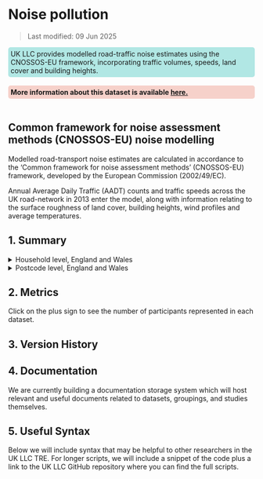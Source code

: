 # Noise pollution

>Last modified: 09 Jun 2025

<div style="background-color: rgba(0, 178, 169, 0.3); padding: 5px; border-radius: 5px;"><strong> </strong>UK LLC provides modelled road-traffic noise estimates using the CNOSSOS-EU framework, incorporating traffic volumes, speeds, land cover and building heights.</strong>
</div>  
<br>

<div style="background-color: rgba(229, 106, 84, 0.3); padding: 5px; border-radius: 5px;"><strong>More information about this dataset is available <a href="Understanding_noise_pollution.html" target="_blank">here.</a></strong></div>  
<br>

## Common framework for noise assessment methods (CNOSSOS-EU) noise modelling

Modelled road-transport noise estimates are calculated in accordance to the ‘Common framework for noise assessment methods’ (CNOSSOS-EU) framework, developed by the European Commission (2002/49/EC). 

Annual Average Daily Traffic (AADT) counts and traffic speeds across the UK road-network in 2013 enter the model, along with information relating to the surface roughness of land cover, building heights, wind profiles and average temperatures.  

## 1. Summary 

<details>
  <summary>Household level, England and Wales</summary>

| **Dataset Descriptor**             | **Dataset-specific Information**                                                                                                                                                           |
|-----------------------------------|---------------------------------------------------------------------------------------------------------------------------------------------------------------------------------------------|
| Name of dataset in TRE            | noise_england_wales_hh                                                                                                                                                            |
| Citation (APA)                    | Gulliver, J., Morley, D., Vienneau, D., Fabbri, F., Bell, M., Goodman, P., ... & Fecht, D. (2015). Development of an open-source road traffic noise model for exposure assessment. Environmental Modelling & Software, 74, 183-193. |
| Download citation                 | https://doi.org/10.1016/j.envsoft.2014.12.022109304                                                                                                |
| Owner                             | University of Leicester                                                                                                                                                                     |
| Temporal coverage                 | 2013                                                                                                                                                                                   |
| Geographical coverage             | England and Wales                                                                                                                                                                           |
| Key link                          | https://www.researchgate.net/publication/280894153_Common_noise_assessment_methods_in_Europe_CNOSSOS-EU                                                                                                |
| Keywords                          | Noise, Pollution, Road, Transport                                                                                                                                                          |
| Participant count                 |                                                                                                                                                                                             |
| Number of variables               |                                                                                                                                                                                             |
| Number of observations            |                                                                                                                                                                                             |
| Latest extract date               |                                                                                                                                                                                             |
| Specific restrictions to data use |                                                                                                                                                                                             |
| Build a data request              |                                                                                                                                                                                             |
| Version                           | 
1                                                                                                                                                                                           | 

**Variables:**
| **Variable Group** | **Variable** | **Description** | **Source** | **Date range of data** |
|--------------------|--------------|------------------|------------|-------------------------|
|                    |              |                  |            |                         |
|                    |              |                  |            |                         |
|                    |              |                  |            |                         |
|                    |              |                  |            |                         |
|                    |              |                  |            |                         |

</details>


<details>
  <summary>Postcode level, England and Wales</summary>

| **Dataset Descriptor**             | **Dataset-specific Information**                                                                                                                                                           |
|-----------------------------------|---------------------------------------------------------------------------------------------------------------------------------------------------------------------------------------------|
| Name of dataset in TRE            | noise_england_wales_pc                                                                                                                                                            |
| Citation (APA)                    | Gulliver, J., Morley, D., Vienneau, D., Fabbri, F., Bell, M., Goodman, P., ... & Fecht, D. (2015). Development of an open-source road traffic noise model for exposure assessment. Environmental Modelling & Software, 74, 183-193. |
| Download citation                 | https://doi.org/10.1016/j.envsoft.2014.12.022109304                                                                                                |
| Owner                             | University of Leicester                                                                                                                                                                     |
| Temporal coverage                 | 2013                                                                                                                                                                                   |
| Geographical coverage             | England and Wales                                                                                                                                                                           |
| Key link                          | https://www.researchgate.net/publication/280894153_Common_noise_assessment_methods_in_Europe_CNOSSOS-EU                                                                                                |
| Keywords                          | Noise, Pollution, Road, Transport                                                                                                                                                          |
| Participant count                 |                                                                                                                                                                                             |
| Number of variables               |                                                                                                                                                                                             |
| Number of observations            |                                                                                                                                                                                             |
| Latest extract date               |                                                                                                                                                                                             |
| Specific restrictions to data use |                                                                                                                                                                                             |
| Build a data request              |                                                                                                                                                                                             |
| Version                           | 
1                                                                                                                                                                                           | 

**Variables:**
| **Variable Group** | **Variable** | **Description** | **Source** | **Date range of data** |
|--------------------|--------------|------------------|------------|-------------------------|
|                    |              |                  |            |                         |
|                    |              |                  |            |                         |
|                    |              |                  |            |                         |
|                    |              |                  |            |                         |
|                    |              |                  |            |                         |

</details>

## 2. Metrics 

Click on the plus sign to see the number of participants represented in each dataset. 

## 3. Version History 

## 4. Documentation 

We are currently building a documentation storage system which will host relevant and useful documents related to datasets, groupings, and studies themselves. 

## 5. Useful Syntax 

Below we will include syntax that may be helpful to other researchers in the UK LLC TRE. For longer scripts, we will include a snippet of the code plus a link to the UK LLC GitHub repository where you can find the full scripts. 

 


